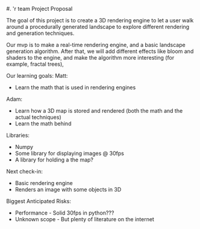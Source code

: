 #.         'r team Project Proposal

The goal of this project is to create a 3D rendering engine to let a user walk around a procedurally generated landscape to explore different rendering and generation techniques.

Our mvp is to make a real-time rendering engine, and a basic landscape generation algorithm. After that, we will add different effects like bloom and shaders to the engine, and make the algorithm more interesting (for example, fractal trees),

Our learning goals:
Matt:
* Learn the math that is used in rendering engines

Adam:
* Learn how a 3D map is stored and rendered (both the math and the actual techniques)
* Learn the math behind

Libraries:
* Numpy
* Some library for displaying images @ 30fps
* A library for holding a the map?

Next check-in:
* Basic rendering engine
* Renders an image with some objects in 3D

Biggest Anticipated Risks:
* Performance - Solid 30fps in python???
* Unknown scope - But plenty of literature on the internet

